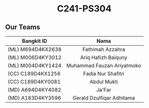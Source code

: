 # <center> C241-PS304 </center>
## Our Teams
| Bangkit ID | Nama | 
|------------| :--: |
| (ML) M694D4KX2638 | Fathimah Azzahra |
| (ML) M006D4KY3012 | Ariq Hafizh Baiquny |
| (ML) M004D4KY1424 | Muhammad Fauzan Ariyatmoko |
| (CC)  C189D4KX1256 | Fadia Nur Shafitri |
| (CC)  C189D4KY0081 | Abdul Mukti |
| (MD) A694D4KY4082 | Ja'Far |
| (MD) A183D4KY3596 | Gerald Dzulfiqar Adhitama |

